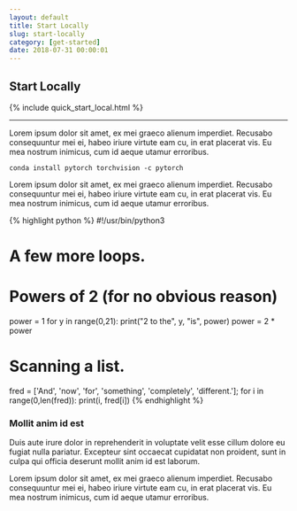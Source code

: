 ```yaml
---
layout: default
title: Start Locally
slug: start-locally
category: [get-started]
date: 2018-07-31 00:00:01
---
```


## Start Locally

<div class="container-fluid quick-start-module quick-starts">
  <div class="row">
    <div class="col-md-12">
      {% include quick_start_local.html %}
    </div>
  </div>
</div>

---

Lorem ipsum dolor sit amet, ex mei graeco alienum imperdiet. Recusabo consequuntur mei ei, habeo iriure virtute eam cu, in erat placerat vis. Eu mea nostrum inimicus, cum id aeque utamur erroribus.

```
conda install pytorch torchvision -c pytorch
```

Lorem ipsum dolor sit amet, ex mei graeco alienum imperdiet. Recusabo consequuntur mei ei, habeo iriure virtute eam cu, in erat placerat vis. Eu mea nostrum inimicus, cum id aeque utamur erroribus.

{% highlight python %}
#!/usr/bin/python3

# A few more loops.

# Powers of 2 (for no obvious reason)
power = 1
for y in range(0,21):
    print("2 to the", y, "is", power)
    power = 2 * power

# Scanning a list.
fred = ['And', 'now', 'for', 'something', 'completely', 'different.'];
for i in range(0,len(fred)):
    print(i, fred[i])
{% endhighlight %}

### Mollit anim id est

Duis aute irure dolor in reprehenderit in voluptate velit esse cillum dolore eu fugiat nulla pariatur. Excepteur sint occaecat cupidatat non proident, sunt in culpa qui officia deserunt mollit anim id est laborum.

Lorem ipsum dolor sit amet, ex mei graeco alienum imperdiet. Recusabo consequuntur mei ei, habeo iriure virtute eam cu, in erat placerat vis. Eu mea nostrum inimicus, cum id aeque utamur erroribus.